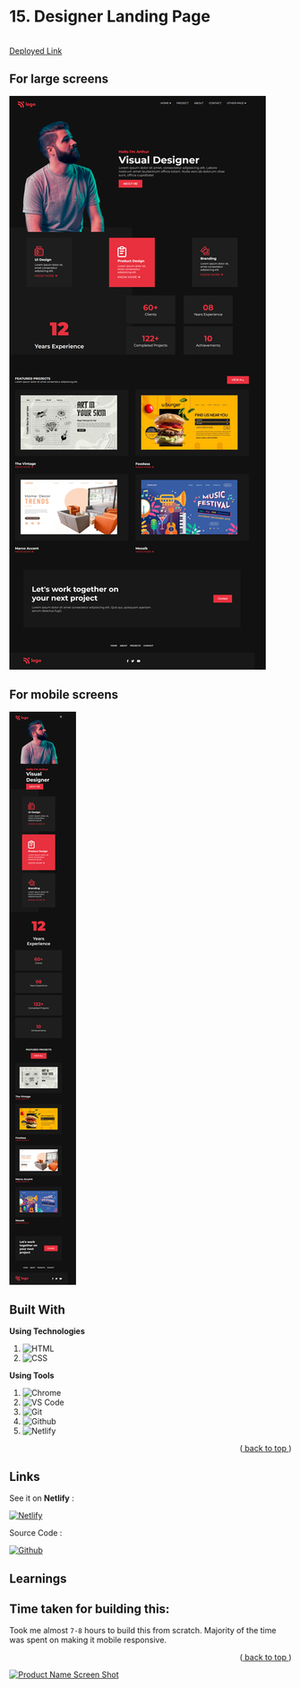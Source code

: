 <div id="top"></div>

<h1 align="left">15. Designer Landing Page
</h1>

  <p align="left">
    <br />
    <a href="https://designerlandingpage.netlify.app/">Deployed Link</a>
  </p>
</div>

## For large screens

![large-screen](/127.0.0.1_5500_index.html.png)

## For mobile screens

![large-mobile-screen](</127.0.0.1_5500_index.html%20(1).png>)

## Built With

**Using Technologies**

1. ![HTML][html-shield]
2. ![CSS][css-shield]

**Using Tools**

1. ![Chrome][chrome-shield]
2. ![VS Code][vscode-shield]
3. ![Git][git-shield]
4. ![Github][github-shield]
5. ![Netlify][netlify-shield]

<p align="right">(<a href="#top"> back to top </a>)</p>

## Links

See it on **Netlify** :

[![Netlify][netlify-shield]][project-url]

Source Code :

[![Github][github-shield]][source-code]

<!-- LEARNT -->

## Learnings

<!-- NOTE -->

## Time taken for building this:

Took me almost `7-8` hours to build this from scratch. Majority of the time was spent on making it mobile responsive.

<p align="right">(<a href="#top"> back to top </a>)</p>

<!-- BACK TO TOP -->

[![Product Name Screen Shot][backtotop-shield]](#top)

<!-- MARKDOWN LINKS & IMAGES -->

<!-- Back to Top -->

[backtotop-shield]: https://img.shields.io/badge/Back%20to%20Top-%5E-brightgreen

<!-- Tools and Technologies -->

[html-shield]: https://img.shields.io/badge/html5-%23E34F26.svg?style=for-the-badge&logo=html5&logoColor=white
[css-shield]: https://img.shields.io/badge/css3-%231572B6.svg?style=for-the-badge&logo=css3&logoColor=white
[vscode-shield]: https://img.shields.io/badge/Visual%20Studio%20Code-0078d7.svg?style=for-the-badge&logo=visual-studio-code&logoColor=white
[chrome-shield]: https://img.shields.io/badge/Google%20Chrome-4285F4?style=for-the-badge&logo=GoogleChrome&logoColor=white
[netlify-shield]: https://img.shields.io/badge/netlify-%23000000.svg?style=for-the-badge&logo=netlify&logoColor=#00C7B7
[git-shield]: https://img.shields.io/badge/git-%23F05033.svg?style=for-the-badge&logo=git&logoColor=white
[github-shield]: https://img.shields.io/badge/github-%23121011.svg?style=for-the-badge&logo=github&logoColor=white

<!-- Project screenshot -->

[project-url]: https://designerlandingpage.netlify.app/
[source-code]: https://github.com/nkumar007/15.Designerportfolio
